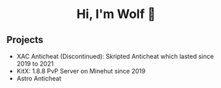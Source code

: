 <h1 align="center">Hi, I'm Wolf 🤔</h1>

<h2> Projects </h2>

- XAC Anticheat (Discontinued): Skripted Anticheat which lasted since 2019 to 2021
- KitX: 1.8.8 PvP Server on Minehut since 2019
- Astro Anticheat
